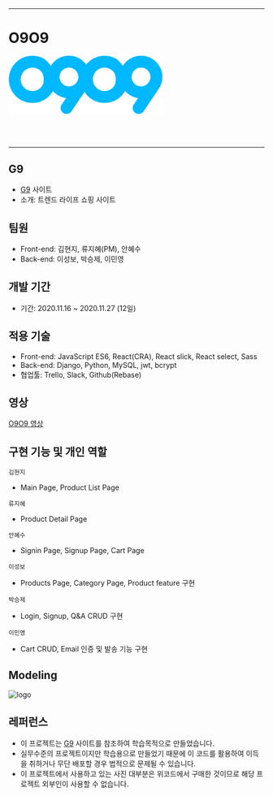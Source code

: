 ##

---

# O9O9

<img src='doc/O9O9.png' alt='logo'>

<br><br>

---

## G9

- [G9](https://www.g9.co.kr/) 사이트
- 소개: 트렌드 라이프 쇼핑 사이트

## 팀원

- Front-end: 김현지, 류지혜(PM), 안혜수
- Back-end: 이성보, 박승제, 이민영

## 개발 기간

- 기간: 2020.11.16 ~ 2020.11.27 (12일)

## 적용 기술

- Front-end: JavaScript ES6, React(CRA), React slick, React select, Sass
- Back-end: Django, Python, MySQL, jwt, bcrypt
- 협업툴: Trello, Slack, Github(Rebase)



## 영상

[O9O9 영상](https://www.youtube.com/watch?v=cxB3ZeLKA88&feature=emb_title)

## 구현 기능 및 개인 역할

`김현지`

- Main Page, Product List Page

`류지혜`

- Product Detail Page

`안혜수`

- Signin Page, Signup Page, Cart Page

`이성보`

- Products Page, Category Page, Product feature 구현

 `박승제`

 - Login, Signup, Q&A CRUD 구현

 `이민영`

 - Cart CRUD, Email 인증 및 발송 기능 구현


## Modeling

<img src='public/abb_model.png' alt='logo'>





## 레퍼런스

- 이 프로젝트는 [G9](https://www.g9.co.kr/) 사이트를 참조하여 학습목적으로 만들었습니다.
- 실무수준의 프로젝트이지만 학습용으로 만들었기 때문에 이 코드를 활용하여 이득을 취하거나 무단 배포할 경우 법적으로 문제될 수 있습니다.
- 이 프로젝트에서 사용하고 있는 사진 대부분은 위코드에서 구매한 것이므로 해당 프로젝트 외부인이 사용할 수 없습니다.
